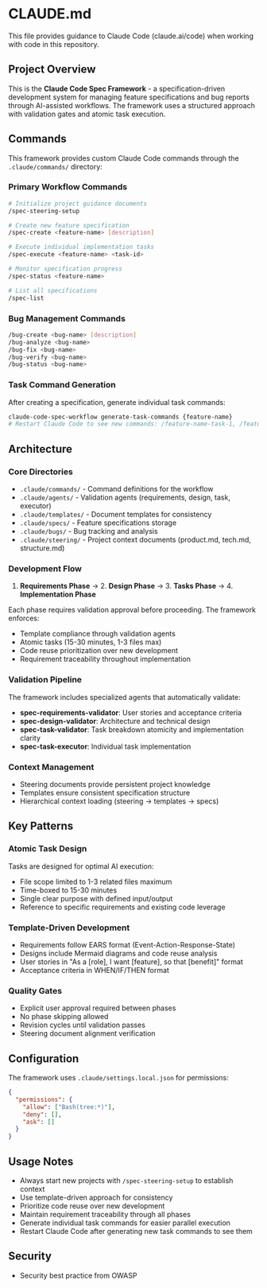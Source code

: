 # CLAUDE.md

This file provides guidance to Claude Code (claude.ai/code) when working with code in this repository.

## Project Overview

This is the **Claude Code Spec Framework** - a specification-driven development system for managing feature specifications and bug reports through AI-assisted workflows. The framework uses a structured approach with validation gates and atomic task execution.

## Commands

This framework provides custom Claude Code commands through the `.claude/commands/` directory:

### Primary Workflow Commands
```bash
# Initialize project guidance documents
/spec-steering-setup

# Create new feature specification
/spec-create <feature-name> [description]

# Execute individual implementation tasks
/spec-execute <feature-name> <task-id>

# Monitor specification progress
/spec-status <feature-name>

# List all specifications
/spec-list
```

### Bug Management Commands
```bash
/bug-create <bug-name> [description]
/bug-analyze <bug-name>
/bug-fix <bug-name>
/bug-verify <bug-name>
/bug-status <bug-name>
```

### Task Command Generation
After creating a specification, generate individual task commands:
```bash
claude-code-spec-workflow generate-task-commands {feature-name}
# Restart Claude Code to see new commands: /feature-name-task-1, /feature-name-task-2, etc.
```

## Architecture

### Core Directories
- `.claude/commands/` - Command definitions for the workflow
- `.claude/agents/` - Validation agents (requirements, design, task, executor)
- `.claude/templates/` - Document templates for consistency
- `.claude/specs/` - Feature specifications storage
- `.claude/bugs/` - Bug tracking and analysis
- `.claude/steering/` - Project context documents (product.md, tech.md, structure.md)

### Development Flow
1. **Requirements Phase** → 2. **Design Phase** → 3. **Tasks Phase** → 4. **Implementation Phase**

Each phase requires validation approval before proceeding. The framework enforces:
- Template compliance through validation agents
- Atomic tasks (15-30 minutes, 1-3 files max)
- Code reuse prioritization over new development
- Requirement traceability throughout implementation

### Validation Pipeline
The framework includes specialized agents that automatically validate:
- **spec-requirements-validator**: User stories and acceptance criteria
- **spec-design-validator**: Architecture and technical design
- **spec-task-validator**: Task breakdown atomicity and implementation clarity
- **spec-task-executor**: Individual task implementation

### Context Management
- Steering documents provide persistent project knowledge
- Templates ensure consistent specification structure
- Hierarchical context loading (steering → templates → specs)

## Key Patterns

### Atomic Task Design
Tasks are designed for optimal AI execution:
- File scope limited to 1-3 related files maximum
- Time-boxed to 15-30 minutes
- Single clear purpose with defined input/output
- Reference to specific requirements and existing code leverage

### Template-Driven Development
- Requirements follow EARS format (Event-Action-Response-State)
- Designs include Mermaid diagrams and code reuse analysis
- User stories in "As a [role], I want [feature], so that [benefit]" format
- Acceptance criteria in WHEN/IF/THEN format

### Quality Gates
- Explicit user approval required between phases
- No phase skipping allowed
- Revision cycles until validation passes
- Steering document alignment verification

## Configuration

The framework uses `.claude/settings.local.json` for permissions:
```json
{
  "permissions": {
    "allow": ["Bash(tree:*)"],
    "deny": [],
    "ask": []
  }
}
```

## Usage Notes

- Always start new projects with `/spec-steering-setup` to establish context
- Use template-driven approach for consistency
- Prioritize code reuse over new development
- Maintain requirement traceability through all phases
- Generate individual task commands for easier parallel execution
- Restart Claude Code after generating new task commands to see them

## Security
- Security best practice from OWASP